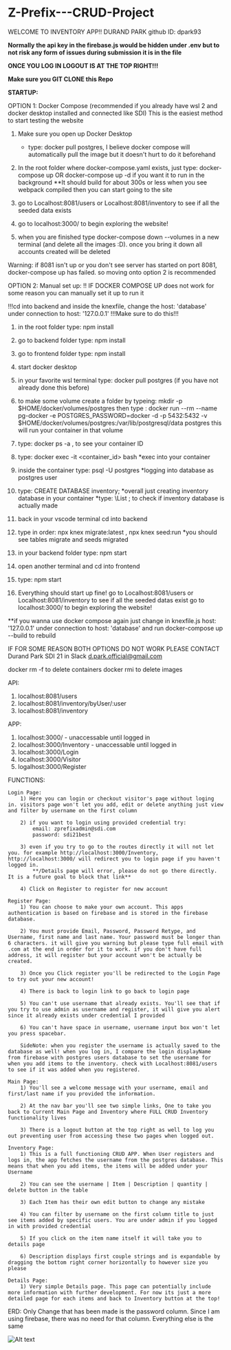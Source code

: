 # Z-Prefix---CRUD-Project

WELCOME TO INVENTORY APP!!
DURAND PARK github ID: dpark93

**Normally the api key in the firebase.js would be hidden under .env but to not risk any form of issues during submission it is in the file**

**ONCE YOU LOG IN LOGOUT IS AT THE TOP RIGHT!!!**

**Make sure you GIT CLONE this Repo**

**STARTUP:**

OPTION 1: Docker Compose (recommended if you already have wsl 2 and docker desktop installed and connected like SDI)
This is the easiest method to start testing the website

1) Make sure you open up Docker Desktop
    - type: docker pull postgres, I believe docker compose will automatically pull the image but it doesn't hurt to do it beforehand
2) In the root folder where docker-compose.yaml exists, just type: docker-compose up  OR  docker-compose up -d if you want it to run in the background
    **It should build for about 300s or less when you see webpack compiled then you can start going to the site
3) go to Localhost:8081/users or Localhost:8081/inventory to see if all the seeded data exists
4) go to localhost:3000/ to begin exploring the website!

5) when you are finished type docker-compose down --volumes in a new terminal (and delete all the images :D). once you bring it down all accounts created will be deleted 

Warning: if 8081 isn't up or you don't see server has started on port 8081, docker-compose up has failed. so moving onto option 2 is recommended


OPTION 2: Manual set up: !! IF DOCKER COMPOSE UP does not work for some reason you can manually set it up to run it

!!!cd into backend and inside the knexfile, change the host: 'database' under connection to host: '127.0.0.1' !!!Make sure to do this!!!

1) in the root folder type: npm install
2) go to backend folder type: npm install
3) go to frontend folder type: npm install
4) start docker desktop
5) in your favorite wsl terminal type: docker pull postgres (if you have not already done this before)

6) to make some volume create a folder by typeing: mkdir -p $HOME/docker/volumes/postgres
then type : docker run --rm --name pg-docker -e POSTGRES_PASSWORD=docker -d -p 5432:5432 -v $HOME/docker/volumes/postgres:/var/lib/postgresql/data postgres
this will run your container in that volume

7) type: docker ps -a , to see your container ID
8) type: docker exec -it <container_id> bash 
    *exec into your container
9) inside the container type: psql -U postgres
    *logging into database as postgres user
10) type: CREATE DATABASE inventory; 
    *overall just creating inventory database in your container
    *type: \List ; to check if inventory database is actually made

12) back in your vscode terminal cd into backend
13) type in order: npx knex migrate:latest , npx knex seed:run
    *you should see tables migrate and seeds migrated
14) in your backend folder type: npm start
15) open another terminal and cd into frontend
16) type: npm start

17) Everything should start up fine!
        go to Localhost:8081/users or Localhost:8081/inventory to see if all the seeded datas exist
        go to localhost:3000/ to begin exploring the website!


**if you wanna use docker compose again just change in knexfile.js host: '127.0.0.1' under connection to host: 'database' and run docker-compose up --build to rebuild

IF FOR SOME REASON BOTH OPTIONS DO NOT WORK PLEASE CONTACT 
Durand Park SDI 21 in Slack
d.park.official@gmail.com

docker rm -f to delete containers
docker rmi to delete images

API:
1) localhost:8081/users
2) localhost:8081/inventory/byUser/:user
3) localhost:8081/inventory

APP:
1) localhost:3000/ - unaccessable until logged in
2) localhost:3000/Inventory - unaccessable until logged in
3) localhost:3000/Login
4) localhost:3000/Visitor
5) logalhost:3000/Register


FUNCTIONS:

    Login Page:
        1) Here you can login or checkout visitor's page without loging in. visitors page won't let you add, edit or delete anything just view and filter by username on the first column

        2) if you want to login using provided credential try:
            email: zprefixadmin@sdi.com
            password: sdi21best

        3) even if you try to go to the routes directly it will not let you. for example http://localhost:3000/Inventory, http://localhost:3000/ will redirect you to login page if you haven't logged in.
            **/Details page will error, please do not go there directly. It is a future goal to block that link**

        4) Click on Register to register for new account

    Register Page:
        1) You can choose to make your own account. This apps authentication is based on firebase and is stored in the firebase database. 
        
        2) You must provide Email, Password, Password Retype, and Username, first name and last name. Your password must be longer than 6 characters. it will give you warning but please type full email with .com at the end in order for it to work. if you don't have full address, it will register but your account won't be actually be created.

        3) Once you Click register you'll be redirected to the Login Page to try out your new account!

        4) There is back to login link to go back to login page

        5) You can't use username that already exists. You'll see that if you try to use admin as username and register, it will give you alert since it already exists under credential I provided

        6) You can't have space in username, username input box won't let you press spacebar.

        SideNote: when you register the username is actually saved to the database as well! when you log in, I compare the login displayName from firebase with postgres users database to set the username for when you add items to the inventory. check with Localhost:8081/users to see if it was added when you registered.

    Main Page:
        1) You'll see a welcome message with your username, email and first/last name if you provided the information. 

        2) At the nav bar you'll see two simple links, One to take you back to Current Main Page and Inventory where FULL CRUD Inventory functionality lives

        3) There is a logout button at the top right as well to log you out preventing user from accessing these two pages when logged out.

    Inventory Page:
        1) This is a full functioning CRUD APP. When User registers and logs in, the app fetches the username from the postgres database. This means that when you add items, the items will be added under your Username

        2) You can see the username | Item | Description | quantity | delete button in the table

        3) Each Item has their own edit button to change any mistake

        4) You can filter by username on the first column title to just see items added by specific users. You are under admin if you logged in with provided credential

        5) If you click on the item name itself it will take you to details page

        6) Description displays first couple strings and is expandable by dragging the bottom right corner horizontally to however size you please

    Details Page:
        1) Very simple Details page. This page can potentially include more information with further development. For now its just a more detailed page for each items and back to Inventory button at the top!

ERD: Only Change that has been made is the password column. Since I am using firebase, there was no need for that column. Everything else is the same

![Alt text](ERD.png)
